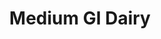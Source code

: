---
type: GiDataTablePage
title: Medium GI Dairy
description: Medium Glycemic Index Dairy
keywords: gi, GI, Glycemic Index, glycemic index, GlycemicIndex, glycemicindex, gi of Dairy, GI of Dairy, Glycemic Index of Dairy, glycemic index of Dairy, GlycemicIndex of Dairy, glycemicindex of Dairy, Dairy, Medium GI Dairy, Medium Glycemic Index Dairy
---